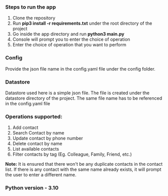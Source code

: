 ### Steps to run the app
1. Clone the repository
2. Run **pip3 install -r requirements.txt** under the root directory of the project
2. Go inside the app directory and run **python3 main.py**
3. Console will prompt you to enter the choice of operation
4. Enter the choice of operation that you want to perform

### Config
Provide the json file name in the config.yaml file under the config folder.

### Datastore
Datastore used here is a simple json file. The file is created under the datastore directory of the project.
The same file name has to be referenced in the config.yaml file

### Operations supported:
1. Add contact
2. Search Contact by name
3. Update contact by phone number
4. Delete contact by name
5. List available contacts
6. Filter contacts by tag (Eg. Colleague, Family, Friend, etc.) 

**Note:** It is ensured that there won't be any duplicate contacts in the contact list. If there is any contact
with the same name already exists, it will prompt the user to enter a different name.

### Python version - 3.10

